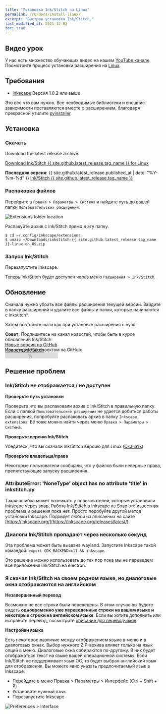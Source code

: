 ```yaml
---
title: "Установка Ink/Stitch на Linux"
permalink: /ru/docs/install-linux/
excerpt: "Быстрая установка Ink/Stitch."
last_modified_at: 2021-12-02
toc: true
---
```

## Видео урок

У нас есть множество обучающих видео на нашем <i class="fab fa-youtube"></i> [YouTube канале](https://www.youtube.com/c/InkStitch). Посмотрите процесс установки расширения на <i class="fab fa-linux"></i> [Linux](https://www.youtube.com/watch?v=Dkb5UvsZUNg&list=PLvlbfDmZyXG1ORmeqHdp4aP7J71e7icJP&index=2).

## Требования

* [Inkscape](https://inkscape.org/release/) Версия 1.0.2 или выше

Это все что вам нужно. Все необходимые библиотеки и внешние зависимости поставляются вместе с расширением, благодаря прекрасной утилите [pyinstaller](http://www.pyinstaller.org).

## Установка

### Скачать
Download the latest release archive.

<p><a href="{{ site.github.releases_url }}/latest/download/inkstitch-{{ site.github.latest_release.tag_name }}-linux.zip" class="btn btn--info btn--large">Download Ink/Stitch {{ site.github.latest_release.tag_name }} for Linux</a></p>

**Последняя версия:** {{ site.github.latest_release.published_at | date: "%Y-%m-%d"  }} [Ink/Stitch {{ site.github.latest_release.tag_name }}](https://github.com/inkstitch/inkstitch/releases/latest)

### Распаковка файлов

Перейдите в `Правка > Параметры > Система` и найдите путь до вашей папки `Пользовательских расширений`.

![Extensions folder location](/assets/images/docs/en/extensions-folder-location-linux.jpg)

Распакуйте архив с Ink/Stitch прямо в эту папку.

```
$ cd ~/.config/inkscape/extensions
$ unzip ~/Downloads/inkstitch-{{ site.github.latest_release.tag_name }}-linux-en_US.zip
```

### Запуск Ink/Stitch

Перезапустите Inkscape.

Теперь Ink/Stitch будет доступен через меню `Расширения > Ink/Stitch`.

## Обновление

Сначала нужно убрать все файлы расширения текущей версии. Зайдите в папку расширений и удалите все файлы и папки, которые начинаются с inkstitch*.

Затем повторите шаги как при установке расширения с нуля.

**Совет:** Подпишитесь на канал новостей, чтобы быть в курсе обновлений Ink/Stitch:<br />
 <i class="fas fa-fw fa-rss-square" aria-hidden="true" style="color: #ffb400;"></i> [Новые версии на GitHub](https://github.com/inkstitch/inkstitch/releases.atom)<br>
 <i class="fas fa-fw fa-rss-square" aria-hidden="true" style="color: #ffb400;"></i> [Новости Ink/Stitch](/feed.xml)<br />
{: .notice--info }

<p class="notice--info" style="margin-top: -3.5em !important;">Или следите за проектом на GitHub:<br /><iframe style="display: inline-block;" src="https://ghbtns.com/github-btn.html?user=inkstitch&repo=inkstitch&type=watch&count=true&v=2" frameborder="0" scrolling="0" width="170px" height="20px"></iframe></p>

## Решение проблем

### Ink/Stitch не отображается / не доступен

**Проверьте путь установки**

Проверьте что вы распаковали архив с Ink/Stitch в правильную папку. Если с папкой `Пользовательские расширения` не удается добиться работы расширения, попробуйте распаковать архив в папку `Inkscape extensions`.
Её тоже можно найти через меню `Правка > Параметры > Система`.

**Проверьте версию Ink/Stitch**

Убедитесь, что вы скачали Ink/Stitch версию для Linux ([Скачать](#/ru/download))

**Проверьте владельца/права**

Некоторые пользователи сообщали, что у файлов были неверные права, препятствующие запуску расширения.

### AttributeError: 'NoneType' object has no attribute 'title' in inkstitch.py

Такая ошибка может возникать у пользователей, которые установили Inkscape через snap. Работа Ink/Stitch в Inkscape из Snap это известная проблема и решения пока нет.
Просто поробуйте другой метод установки Inkscape. Подойдет любой из лписанных на сайте [https://inkscape.org/](https://inkscape.org/releases/latest/). 

### Диалоги Ink/Stitch пропадают через несколько секунд

Эта проблема может быть вызвана wayland. Запустите Inkscape такой командой: `export GDK_BACKEND=x11 && inkscape`.

Это решение можно использовать до тех пор пока мы не переведем все приложения Ink/Stitch на electron. 

### Я скачал Ink/Stitch на своем родном языке, но диалоговые окна отображаются на английском

**Незавершенный перевод**

Возможно не все строки были переведены. В этом случае вы будете видеть **одновременно уже переведенные строки на вашем языке и некоторые строки на английском языке**.
Если вы хотите дополнить или исправить перевод, посмотрите [описание для переводчиков](/ru/developers/localize/).

**Настройки языка**

Есть некоторое различие между отображением языка в меню и в диалоговых окнах. Выбор нужного ZIP-архива влияет только на язык опций в меню.
Диалоговые окна собираются по-другому. В них будет отображаться текст на языке вашей операционной системы.
Если Ink/Stitch не поддерживает язык ОС, то будет выбран английский язык для отображения.
Вы можете явно указать предпочитаемый язык в Inkscape:
  * Перейдите в меню Правка > Параметры > Интерфейс (Ctrl + Shift + P)
  * Установите нужный язык
  * Перезапустите Inkscape

![Preferences > Interface](/assets/images/docs/en/preferences_language.png)
